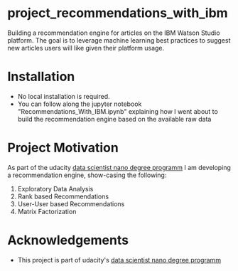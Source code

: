 # project_recommendations_with_ibm
Building a recommendation engine for articles on the IBM Watson Studio platform. The goal is to leverage machine learning best practices to suggest new articles users will like given their platform usage.  

# Installation

* No local installation is required. 
* You can follow along the jupyter notebook "Recommendations_With_IBM.ipynb" explaining how I went about to build the recommendation engine  based on the available raw data

# Project Motivation

As part of the udacity <a href="https://www.udacity.com/course/data-scientist-nanodegree--nd025">data scientist nano degree programm</a> I am developing a recommendation engine, show-casing the following:

1. Exploratory Data Analysis
2. Rank based Recommendations
3. User-User based Recommendations
4. Matrix Factorization

# Acknowledgements

* This project is part of udacity's <a href="https://www.udacity.com/course/data-scientist-nanodegree--nd025">data scientist nano degree programm</a>
